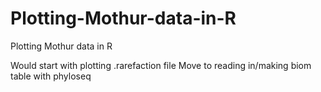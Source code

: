 # Plotting-Mothur-data-in-R
Plotting Mothur data in R

Would start with plotting .rarefaction file
Move to reading in/making biom table with phyloseq

